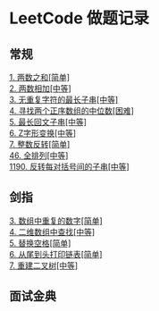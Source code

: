 # LeetCode 做题记录

## 常规 

[1. 两数之和[简单]](./note/1.md)<br/>
[2. 两数相加[中等]](./note/2.md)<br/>
[3. 无重复字符的最长子串[中等]](./note/3.md)<br/>
[4. 寻找两个正序数组的中位数[困难]](./note/4.md)<br/>
[5. 最长回文子串[中等]](./note/5.md)<br/>
[6. Z字形变换[中等]](./note/6.md)<br/>
[7. 整数反转[简单]](./note/7.md)<br/>
[46. 全排列[中等]](./note/46.md)<br/>
[1190. 反转每对括号间的子串[中等]](./note/1190.md)<br/>

## 剑指

[3. 数组中重复的数字[简单]](./note/sf_3.md)<br/>
[4. 二维数组中查找[中等]](./note/sf_4.md)<br/>
[5. 替换空格[简单]](./note/sf_5.md)<br/>
[6. 从尾到头打印链表[简单]](./note/sf_6.md)<br/>
[7. 重建二叉树[中等]](./note/sf_7.md)<br/>

## 面试金典